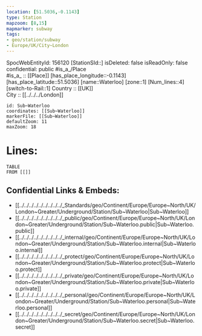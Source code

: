 ```yaml
---
location: [51.5036,-0.1143] 
type: Station 
mapzoom: [8,15] 
mapmarker: subway 
tags:
- geo/station/subway
- Europe/UK/City~London
---
```

SpocWebEntityId: 156120
[StationSId::] 
isDeleted: false
isReadOnly: false
confidential: public
#is_a_/Place  
#is_a_ :: [[Place]] 
[has_place_longitude::-0.1143] 
[has_place_latitude::51.5036] 
[name::Waterloo] 
[zone::1] 
[Num_lines::4] 
[switch-to-Rail::1] 
Country :: [[UK]]  
City :: [[../../../London]]  


```leaflet
id: Sub~Waterloo
coordinates: [[Sub~Waterloo]] 
markerFile: [[Sub~Waterloo]] 
defaultZoom: 11 
maxZoom: 18
```


# Lines: 
```dataview
TABLE 
FROM [[]] 
```

## Confidential Links & Embeds: 
- [[../../../../../../../../../_Standards/geo/Continent/Europe/Europe~North/UK/London~Greater/Underground/Station/Sub~Waterloo|Sub~Waterloo]] 
- [[../../../../../../../../../_public/geo/Continent/Europe/Europe~North/UK/London~Greater/Underground/Station/Sub~Waterloo.public|Sub~Waterloo.public]] 
- [[../../../../../../../../../_internal/geo/Continent/Europe/Europe~North/UK/London~Greater/Underground/Station/Sub~Waterloo.internal|Sub~Waterloo.internal]] 
- [[../../../../../../../../../_protect/geo/Continent/Europe/Europe~North/UK/London~Greater/Underground/Station/Sub~Waterloo.protect|Sub~Waterloo.protect]] 
- [[../../../../../../../../../_private/geo/Continent/Europe/Europe~North/UK/London~Greater/Underground/Station/Sub~Waterloo.private|Sub~Waterloo.private]] 
- [[../../../../../../../../../_personal/geo/Continent/Europe/Europe~North/UK/London~Greater/Underground/Station/Sub~Waterloo.personal|Sub~Waterloo.personal]] 
- [[../../../../../../../../../_secret/geo/Continent/Europe/Europe~North/UK/London~Greater/Underground/Station/Sub~Waterloo.secret|Sub~Waterloo.secret]] 
